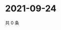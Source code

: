 # 2021-09-24

共 0 条

<!-- BEGIN WEIBO -->
<!-- 最后更新时间 Fri Sep 24 2021 17:10:25 GMT+0800 (China Standard Time) -->

<!-- END WEIBO -->
